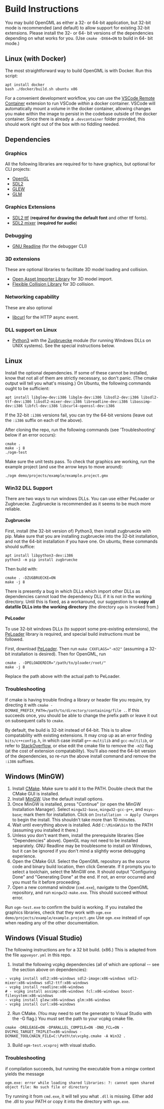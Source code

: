 # Build Instructions

You may build OpenGML as either a 32- or 64-bit application, but 32-bit mode is recommended (and default) to allow support for existing 32-bit extensions. Please install the 32- or 64- bit versions of the dependencies depending on what works for you. (Use `cmake -DX64=ON` to build in 64- bit mode.)

## Linux (with Docker)

The most straightforward way to build OpenGML is with Docker. Run this script:

```
apt install docker
bash ./docker/build.sh ubuntu x86
```

For a convenient development workflow, you can use the [VSCode Remote Container](https://code.visualstudio.com/docs/remote/containers) extension to run VSCode _within_ a docker container. VSCode will automatically mount a volume in the docker container, allowing changes you make within the image to persist in the codebase outside of the docker container. Since there is already a `.devcontainer` folder provided, this should work right out of the box with no fiddling needed.

## Dependencies

### Graphics

All the following libraries are required for to have graphics, but optional for CLI projects:

- [OpenGL](https://www.opengl.org/)
- [SDL2](https://www.libsdl.org/)
- [GLEW](http://glew.sourceforge.net/)
- [GLM](https://glm.g-truc.net/0.9.9/index.html)

### Graphics Extensions

- [SDL2 ttf](https://www.libsdl.org/projects/SDL_ttf/) (**required for drawing the default font** and other ttf fonts).
- [SDL2 mixer](https://www.libsdl.org/projects/SDL_mixer/) (**required for audio**)

### Debugging

- [GNU Readline](https://tiswww.case.edu/php/chet/readline/rltop.html) (for the debugger CLI)

### 3D extensions

These are optional libraries to facilitate 3D model loading and collision.

- [Open Asset Importer Library](http://assimp.org/) for 3D model import.
- [Flexible Collision Library](https://github.com/flexible-collision-library/fcl) for 3D collision.

### Networking capability

These are also optional

- [libcurl](https://curl.haxx.se/libcurl/) for the HTTP async event.

### DLL support on Linux

- [Python3](https://www.python.org/) with the [Zugbruecke](https://pypi.org/project/zugbruecke/) module (for running Windows DLLs on UNIX systems). See the special instructions below.

## Linux

Install the optional dependencies. If some of these cannot be installed, know that not all of them are strictly necessary,
so don't panic. (The cmake output will tell you what's missing.) On Ubuntu, the following commands ought to be sufficient:

```
apt install libglew-dev:i386 libglm-dev:i386 libsdl2-dev:i386 libsdl2-ttf-dev:i386 libsdl2-mixer-dev:i386 libreadline-dev:i386 libassimp-dev:i386 libfcl-dev:i386 libcurl4-openssl-dev:i386
```

If the 32-bit `:i386` versions fail, you can try the 64-bit versions (leave out the `:i386` suffix on each of the above).

After cloning the repo, run the following commands (see 'Troubleshooting' below if an error occurs):

```
cmake .
make -j 8
./ogm-test
```

Make sure the unit tests pass. To check that graphics are working, run the example project (and use the arrow keys to move around):

```
./ogm demo/projects/example/example.project.gmx
```

### Win32 DLL Support

There are two ways to run windows DLLs. You can use either PeLoader or Zugbruecke. Zugbruecke is recommended as it seems to be much more reliable.

#### Zugbruecke

First, install (the 32-bit version of) Python3, then install zugbruecke with pip. Make sure that
you are installing zugbruecke into the 32-bit installation, and not the 64-bit installation if you have one.
On ubuntu, these commands should suffice:

```
apt install libpython3-dev:i386
python3 -m pip install zugbruecke
```

Then build with:

```
cmake . -DZUGBRUECKE=ON
make -j 8
```

There is presently a bug in which DLLs which import other DLLs as dependencies
cannot load the dependency DLL if it is not in the working directory. Until this
is fixed, as a workaround, our suggestion is to **copy all datafile DLLs into the
working directory** (the directory `ogm` is invoked from.)

#### PeLoader

To use 32-bit windows DLLs (to support some pre-existing extensions), the [PeLoader](https://github.com/taviso/loadlibrary)
library is required, and special build instructions must be followed.

First, download [PeLoader](https://github.com/taviso/loadlibrary). Then run `make CXXFLAGS="-m32"` (assuming a 32-bit installation is desired).
Then for OpenGML, run

```
cmake . -DPELOADERDIR="/path/to/ploader/root/"
make -j 8
```

Replace the path above with the actual path to PeLoader.

### Troubleshooting

If cmake is having trouble finding a library or header file you require, try directing it
with `cmake -DCMAKE_PREFIX_PATH=/path/to/directory/containing/file .`. If this succeeds once,
you should be able to change the prefix path or leave it out on subsequent calls to `cmake`.

By default, the build is 32-bit instead of 64-bit. This is to allow compatability with
existing extensions. It may crop up as an error finding `bits/c++config.h`, in which case install `g++-multilib` and `gcc-multilib`, or
refer to [StackOverflow](https://stackoverflow.com/questions/4643197/missing-include-bits-cconfig-h-when-cross-compiling-64-bit-program-on-32-bit), or else edit the cmake file to remove the `-m32` flag (at the cost of extension compatability). You'll also need the 64-bit version of the dependencies, so re-run the above install command and remove the `:i386` suffixes.

## Windows (MinGW)

1. Install [CMake](https://cmake.org/download/). Make sure to add it to the PATH. Double check that the CMake GUI is installed.
2. Install [MinGW](https://sourceforge.net/projects/mingw/files/latest/download). Use the default install options.
3. Once MinGW is installed, press "Continue" (or open the MinGW Installation Manager). Select `mingw32-base`, `mingw32-gcc-g++`, and `msys-base`; mark them for installation. Click on `Installation -> Apply Changes` to begin the install. This shouldn't take more than 10 minutes.
4. Wait until everything above is installed. Add `C:\MinGW\bin` to the PATH (assuming you installed it there.)
5. Unless you don't want them, install the prerequisite libraries (See "Dependencies" above). OpenGL may not need to be installed separately. GNU Readline may be troublesome to install on Windows, but it can be ignored if you don't mind a slightly worse debugging experience.
6. Open the CMake GUI. Select the OpenGML repository as the source code and binary build location, then click Generate. If it prompts you to select a toolchain, select the MinGW one. It should output "Configuring Done" and "Generating Done" at the end. If not, an error occurred and you must fix it before proceeding.
7. Open a new command window (`cmd.exe`), navigate to the OpenGML repository, and run `mingw32-make.exe`. This should succeed without error.

Run `ogm-test.exe` to confirm the build is working. If you installed the graphics libraries, check that they work with `ogm.exe demo/projects/example/example.project.gmx` Use `ogm.exe` instead of `ogm` when reading any of the other documentation.

## Windows (Visual Studio)

The following instructions are for a 32 bit build. (x86.) This is adapted from the file `appveyor.yml` in this repo.

1. Install the following vcpkg dependencies (all of which are optional -- see the section above on dependencies):

```
- vcpkg install sdl2:x86-windows sdl2-image:x86-windows sdl2-mixer:x86-windows sdl2-ttf:x86-windows
- vcpkg install readline:x86-windows
# - vcpkg install assimp:x86-windows fcl:x86-windows boost-filesystem:x86-windows
- vcpkg install glew:x86-windows glm:x86-windows
- vcpkg install curl:x86-windows
```

2. Run CMake. (You may need to set the generator to Visual Studio with the -G flag.) You must set the path to your vcpkg cmake file.

```
cmake -DRELEASE=ON -DPARALLEL_COMPILE=ON -DNO_FCL=ON -DVCPKG_TARGET_TRIPLET=x86-windows -DCMAKE_TOOLCHAIN_FILE=C:\Path\to\vcpkg.cmake -A Win32 .
```

3. Build `ogm-test.vcxproj` with visual studio.

### Troubleshooting

if compilation succeeds, but running the executable from a mingw context yields the message

```
ogm.exe: error while loading shared libraries: ?: cannot open shared object file: No such file or directory
```

Try running it from `cmd.exe`, it will tell you what `.dll` is missing. Either add the .dll to your PATH or copy it into the directory with `ogm.exe`.
